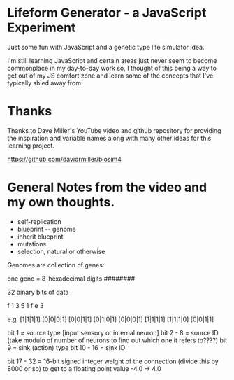 # Lifeform Generator - a JavaScript Experiment
Just some fun with JavaScript and a genetic type life simulator idea.

I'm still learning JavaScript and certain areas just never seem to become commonplace in my day-to-day work so, I thought of this being a way to get out of my JS comfort zone and learn some of the concepts that I've typically shied away from.

# Thanks
Thanks to Dave Miller's YouTube video and github repository for providing the inspiration and variable names along with many other ideas for this learning project.

https://github.com/davidrmiller/biosim4

# General Notes from the video and my own thoughts.
* self-replication
* blueprint -- genome
* inherit blueprint
* mutations
* selection, natural or otherwise

Genomes are collection of genes:

one gene = 8-hexadecimal digits ########

32 binary bits of data

f 1 3 5 1 f e 3

e.g.
[1|1|1|1] [0|0|0|1] [0|0|1|1] [0|1|0|1] 
[0|0|0|1] [1|1|1|1] [1|1|1|0] [0|0|1|1]

bit 1       = source type [input sensory or internal neuron]
bit 2 - 8   = source ID (take modulo of number of neurons to find out which one it refers to????)
bit 9       = sink (action) type
bit 10 - 16 = sink ID

bit 17 - 32 = 16-bit signed integer weight of the connection (divide this by 8000 or so) to get to a floating point value -4.0 -> 4.0
